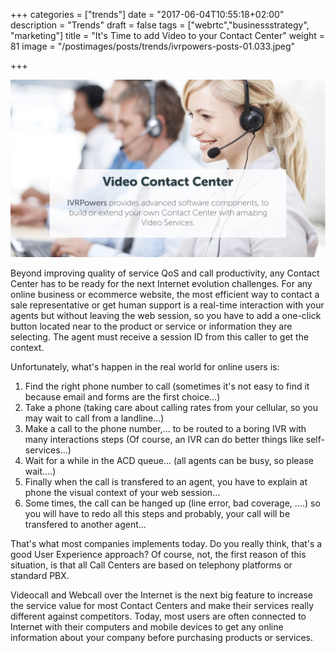 +++
categories = ["trends"]
date = "2017-06-04T10:55:18+02:00"
description = "Trends"
draft = false
tags = ["webrtc","businessstrategy", "marketing"]
title = "It's Time to add Video to your Contact Center"
weight = 81
image = "/postimages/posts/trends/ivrpowers-posts-01.033.jpeg"

+++

![Man holding a phone](/postimages/posts/trends/ivrpowers-posts-01.032.jpeg)

Beyond improving quality of service QoS and call productivity, any Contact Center has to be ready for the next Internet evolution challenges. For any online business or ecommerce website, the most efficient way to contact a sale representative or get human support is a real-time interaction with your agents but without leaving the web session, so you have to add a one-click button located near to the product or service or information they are selecting. The agent must receive a session ID from this caller to get the context.

Unfortunately, what's happen in the real world for online users is:

1. Find the right phone number to call (sometimes it's not easy to find it because email and forms are the first choice…)
2. Take a phone (taking care about calling rates from your cellular, so you may wait to call from a landline…)
3. Make a call to the phone number,… to be routed to a boring IVR with many interactions steps (Of course, an IVR can do better things like self-services…)
4. Wait for a while in the ACD queue… (all agents can be busy, so please wait….)
5. Finally when the call is transfered to an agent,  you have to explain at phone the visual context of your web session… 
6. Some times, the call can be hanged up (line error, bad coverage, ….) so you will have to redo all this steps and probably, your call will be transfered to another agent…

That's what most companies implements today. Do you really think, that's a good User Experience approach? Of course, not, the first reason of this situation, is that all Call Centers are based on telephony platforms or standard PBX. 

Videocall and Webcall over the Internet is the next big feature to increase the service value for most Contact Centers and make their services really different against competitors. Today, most users are often connected to Internet with their computers and mobile devices to get any online information about your company before purchasing products or services.

